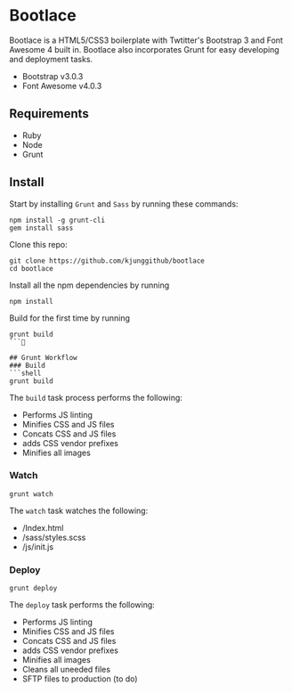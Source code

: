 # Bootlace
Bootlace is a HTML5/CSS3 boilerplate with Twtitter's Bootstrap 3 and Font Awesome 4 built in. Bootlace also incorporates Grunt for easy developing and deployment tasks.

* Bootstrap v3.0.3
* Font Awesome v4.0.3

## Requirements
* Ruby
* Node
* Grunt

## Install
 Start by installing `Grunt` and `Sass` by running these commands:

```shell
npm install -g grunt-cli
gem install sass
```

Clone this repo:

```shell
git clone https://github.com/kjunggithub/bootlace
cd bootlace
```
Install all the npm dependencies by running

```shell
npm install
```

Build for the first time by running

```shell
grunt build
```

## Grunt Workflow
### Build
```shell
grunt build
```

The `build` task process performs the following:
* Performs JS linting
* Minifies CSS and JS files
* Concats CSS and JS files
* adds CSS vendor prefixes
* Minifies all images

### Watch
```shell
grunt watch
```
The `watch` task watches the following:
* /Index.html
* /sass/styles.scss
* /js/init.js

### Deploy
```shell
grunt deploy
```
The `deploy` task performs the following:
* Performs JS linting
* Minifies CSS and JS files
* Concats CSS and JS files
* adds CSS vendor prefixes
* Minifies all images
* Cleans all uneeded files
* SFTP files to production (to do)
